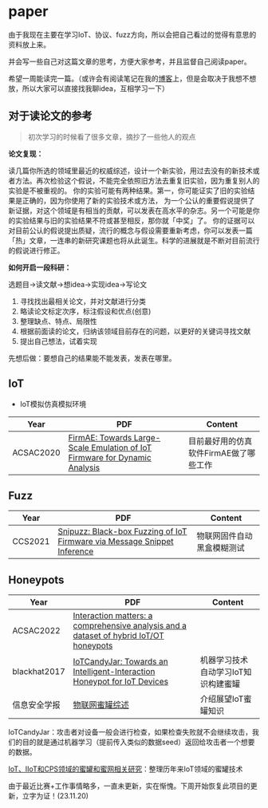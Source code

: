 # paper
由于我现在主要在学习IoT、协议、fuzz方向，所以会把自己看过的觉得有意思的资料放上来。

并会写一些自己对这篇文章的思考，方便大家参考，并且监督自己阅读paper。

希望一周能读完一篇。（或许会有阅读笔记在我的[博客](https://kazamayc.github.io/)上，但是会取决于我想不想放，所以大家可以直接找我聊idea，互相学习一下）

## 对于读论文的参考

> 初次学习的时候看了很多文章，摘抄了一些他人的观点

**论文复现：**

读几篇你所选的领域里最近的权威综述，设计一个新实验，用过去没有的新技术或者方法。再次检验这个假说，不能完全依照旧方法去重复旧实验，因为重复别人的实验是不被重视的。
你的实验可能有两种结果。第一，你可能证实了旧的实验结果是正确的，因为你使用了新的实验技术或方法， 为一个公认的重要假说提供了新证据，对这个领域是有相当的贡献，可以发表在高水平的杂志。另一个可能是你的实验结果与旧的实验结果不符或甚至相反，那你就「中奖」了。 你的证据可以对目前公认的假说提出质疑，流行的概念与假设需要重新考虑，你可以发表一篇 「热」文章，一连串的新研究课题也将从此诞生。科学的进展就是不断对目前流行的假说进行修正。



**如何开启一段科研：**

选题目->读文献->想idea->实现idea->写论文

1. 寻找找出最相关论文，并对文献进行分类
2. 略读论文标定次序，标注假设和优点(创意)
3. 整理缺点、特点、局限性
4. 根据前面读的论文，归纳该领域目前存在的问题，以更好的关键词寻找文献
5. 提出自己想法，试着实现

先想后做：要想自己的结果能不能发表，发表在哪里。

## IoT

* IoT模拟仿真模拟环境

| Year      | PDF                                                          | Content                                |
| --------- | ------------------------------------------------------------ | -------------------------------------- |
| ACSAC2020 | [FirmAE: Towards Large-Scale Emulation of IoT Firmware for Dynamic Analysis](https://github.com/Kazamayc/paper/blob/main/iot/FirmAE-ACSAC2020.pdf) | 目前最好用的仿真软件FirmAE做了哪些工作 |



## Fuzz

| Year    | PDF                                                          | Content                    |
| ------- | ------------------------------------------------------------ | -------------------------- |
| CCS2021 | [Snipuzz: Black-box Fuzzing of IoT Firmware via Message Snippet Inference](https://github.com/Kazamayc/paper/blob/main/fuzz/Snipuzz-CCS2021.pdf) | 物联网固件自动黑盒模糊测试 |



## Honeypots

| Year         | PDF                                                          | Content                             |
| ------------ | ------------------------------------------------------------ | ----------------------------------- |
| ACSAC2022    | [Interaction matters: a comprehensive analysis and a dataset of hybrid IoT/OT honeypots](https://github.com/Kazamayc/paper/blob/main/honeypots/RIoTPot-ACSAC2022.pdf) |                                     |
| blackhat2017 | [IoTCandyJar: Towards an Intelligent-Interaction Honeypot for IoT Devices](https://github.com/Kazamayc/paper/blob/main/honeypots/IoTcandyjar-blackhat2017.pdf) | 机器学习技术自动学习IoT知识构建蜜罐 |
| 信息安全学报 | [物联网蜜罐综述](https://github.com/Kazamayc/paper/blob/main/honeypots/%E7%89%A9%E8%81%94%E7%BD%91%E8%9C%9C%E7%BD%90%E7%BB%BC%E8%BF%B0-%E4%BF%A1%E6%81%AF%E5%AE%89%E5%85%A8%E5%AD%A6%E6%8A%A5.pdf) | 介绍展望IoT蜜罐知识                 |

IoTCandyJar：攻击者对设备一般会进行检查，如果检查失败就不会继续攻击，我们的目的就是通过机器学习（提前传入类似的数据seed）返回给攻击者一个想要的数据。

[IoT、IIoT和CPS领域的蜜罐和蜜网相关研究](https://zhuanlan.zhihu.com/p/516470935)：整理历年来IoT领域的蜜罐技术



由于最近比赛+工作事情略多，一直未更新，实在惭愧。下周开始恢复此项目的更新，立字为证！(23.11.20)





